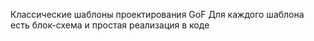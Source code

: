 Классические шаблоны проектирования GoF
Для каждого шаблона есть блок-схема и простая реализация в коде 
